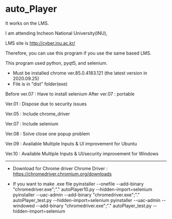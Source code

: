 # auto_Player
 
It works on the LMS.

I am attending Incheon National University(INU), 

LMS site is http://cyber.inu.ac.kr/

Therefore, you can use this program if you use the same based LMS.

This program used python, pyqt5, and selenium.


* Must be installed chrome ver.85.0.4183.121 (the latest version in 2020.09.25)
* File is in "dist" folder(exe)


Before ver.07 : Have to install selenium
After ver.07 : portable

Ver.01 : Dispose due to security issues

Ver.05 : Include chrome_driver

Ver.07 : Include selenium

Ver.08 : Solve close one popup problem

Ver.09 : Available Multiple Inputs & UI improvement for Ubuntu

Ver.10 : Available Multiple Inputs & UI/security improvement  for Windows

---

* Download for Chrome driver
Chrome Driver : https://chromedriver.chromium.org/downloads

* If you want to make .exe file
pyinstaller --onefile --add-binary "chromedriver.exe";"." autoPlayer10.py --hidden-import=selenium
pyinstaller --uac-admin --add-binary "chromedriver.exe";"." autoPlayer_test.py --hidden-import=selenium
pyinstaller --uac-admin --windowed --add-binary "chromedriver.exe";"." autoPlayer_test.py --hidden-import=selenium

